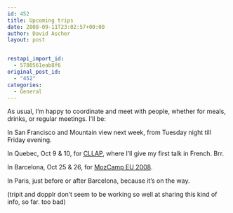 ```yaml
---
id: 452
title: Upcoming trips
date: 2008-09-11T23:02:57+00:00
author: David Ascher
layout: post


restapi_import_id:
  - 5780561eab8f6
original_post_id:
  - "452"
categories:
  - General
---
```

As usual, I&#8217;m happy to coordinate and meet with people, whether for meals, drinks, or regular meetings. I&#8217;ll be:

In San Francisco and Mountain view next week, from Tuesday night till Friday evening.

In Quebec, Oct 9 & 10, for [CLLAP](http://www.cllap.qc.ca/), where I&#8217;ll give my first talk in French. Brr.

In Barcelona, Oct 25 & 26, for [MozCamp EU 2008](https://wiki.mozilla.org/EU_MozCamp_2008).

In Paris, just before or after Barcelona, because it&#8217;s on the way.

(tripit and dopplr don&#8217;t seem to be working so well at sharing this kind of info, so far. too bad)